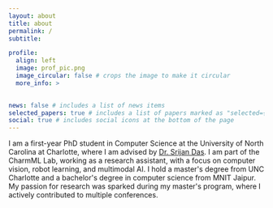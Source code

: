 ```yaml
---
layout: about
title: about
permalink: /
subtitle: 

profile:
  align: left
  image: prof_pic.png
  image_circular: false # crops the image to make it circular
  more_info: >
    

news: false # includes a list of news items
selected_papers: true # includes a list of papers marked as "selected={true}"
social: true # includes social icons at the bottom of the page
---
```


I am a first-year PhD student in Computer Science at the University of North Carolina at Charlotte, where I am advised by [Dr. Srijan Das](https://srijandas07.github.io/). I am part of the CharmML Lab, working as a research assistant, with a focus on computer vision, robot learning, and multimodal AI. I hold a master's degree from UNC Charlotte and a bachelor's degree in computer science from MNIT Jaipur. My passion for research was sparked during my master's program, where I actively contributed to multiple conferences. 

<!-- 
Link to your social media connections, too. This theme is set up to use [Font Awesome icons](https://fontawesome.com/) and [Academicons](https://jpswalsh.github.io/academicons/), like the ones below. Add your Facebook, Twitter, LinkedIn, Google Scholar, or just disable all of them. -->
